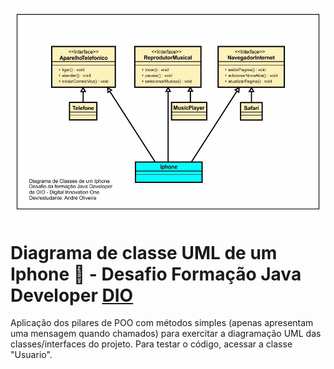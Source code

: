 ![](UML-Iphone-Desafio-Java-DIO.jpg)

# Diagrama de classe UML de um Iphone 📱 - Desafio Formação Java Developer [DIO](https://web.dio.me/) 

Aplicação dos pilares de POO com métodos simples (apenas apresentam uma mensagem quando chamados) para exercitar a diagramação UML das classes/interfaces do projeto. Para testar o código, acessar a classe "Usuario".

















